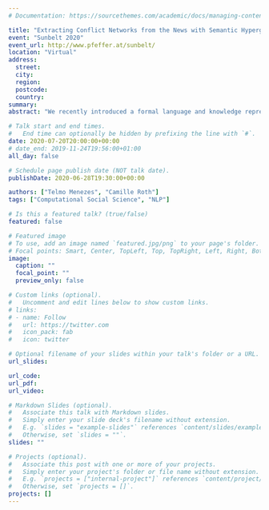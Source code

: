 ```yaml
---
# Documentation: https://sourcethemes.com/academic/docs/managing-content/

title: "Extracting Conflict Networks from the News with Semantic Hypergraphs "
event: "Sunbelt 2020"
event_url: http://www.pfeffer.at/sunbelt/
location: "Virtual"
address:
  street:
  city:
  region:
  postcode:
  country:
summary:
abstract: "We recently introduced a formal language and knowledge representationmodel that we call /"semantic hypergraph/" (arXiv:1908.10784) and that aims at providing explicit structure and reducing ambiguity as much as possible in natural language. We take advantage of modern NLP tools, such as part-of-speech tagging, dependency parsing and co-reference resolution to transform free text into semantic hypergraphs, where units of speech (typically sentences) are represented as recursive ordered hyperedges. This bears advantages over conventional approaches such as semantic graphs, including the ability to build new concepts from existing ones, to organize statements into regular structures of predicates followed by an arbitrary number of entities, and to represent statements about other statements, at an arbitrary level of nesting. Of particular interest to this conference session, this representation facilitates the discovery of views of perspectives that summarize and aggregate a certain aspect of what is contained in the text, but that is potentially spread across a large corpus, possibly implicitly, and in an entangled fashion. Our contribution demonstrates the extraction of networks of conflicts between actors from large corpora of news headers. We consider two sets of news headers, collected from Reddit -- a popular social news aggregator and discussion forum. One set is extracted from the /"worldnews/" subreddit (dedicated to global news in English), the other from /"politics/" (dedicated to U.S. politics). They both cover the time period from Jan 1st, 2013 to Aug 1st, 2017 and consist of approximately 4 million headlines. We show how we use the semantic hypergraph model to identify actors as well as conflict relationships in the context of some topic. Furthermore, co-references (such as /"President Obama/", /"Barack Obama/") and some actor types (e.g., /"female/", /"male/", /"non-human/", /"group/") are automatically inferred. This higher-order inferred knowledge can then be used to generate both ego-centered conflict networks and contextual conflict networks (summarizing the network of conflicts surrounding a given topic). We automatically build, for example, the conflict network surrounding the topic of /"Syria/" in English-speaking world news. In this case, we use a simple alliance detection algorithm to show that the factions expressed in this conflict correspond convincingly to actors (countries, politicians and others) aligned with NATO on one side, and Russia/China on the other. More broadly, our contribution aims to advance the state-of-the art in text understanding for social and semantic network analysis by going beyond bag-of-word approaches and conventional topic models."

# Talk start and end times.
#   End time can optionally be hidden by prefixing the line with `#`.
date: 2020-07-20T20:00:00+00:00
# date_end: 2019-11-24T19:56:00+01:00
all_day: false

# Schedule page publish date (NOT talk date).
publishDate: 2020-06-28T19:30:00+00:00

authors: ["Telmo Menezes", "Camille Roth"]
tags: ["Computational Social Science", "NLP"]

# Is this a featured talk? (true/false)
featured: false

# Featured image
# To use, add an image named `featured.jpg/png` to your page's folder. 
# Focal points: Smart, Center, TopLeft, Top, TopRight, Left, Right, BottomLeft, Bottom, BottomRight.
image:
  caption: ""
  focal_point: ""
  preview_only: false

# Custom links (optional).
#   Uncomment and edit lines below to show custom links.
# links:
# - name: Follow
#   url: https://twitter.com
#   icon_pack: fab
#   icon: twitter

# Optional filename of your slides within your talk's folder or a URL.
url_slides:

url_code:
url_pdf:
url_video:

# Markdown Slides (optional).
#   Associate this talk with Markdown slides.
#   Simply enter your slide deck's filename without extension.
#   E.g. `slides = "example-slides"` references `content/slides/example-slides.md`.
#   Otherwise, set `slides = ""`.
slides: ""

# Projects (optional).
#   Associate this post with one or more of your projects.
#   Simply enter your project's folder or file name without extension.
#   E.g. `projects = ["internal-project"]` references `content/project/deep-learning/index.md`.
#   Otherwise, set `projects = []`.
projects: []
---
```

